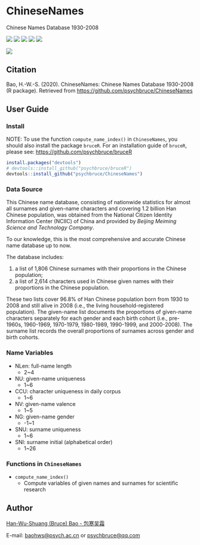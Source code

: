 # ChineseNames

Chinese Names Database 1930-2008

![](https://img.shields.io/badge/R-package-success)
![](https://img.shields.io/badge/Version-0.2.0-success)
![](https://img.shields.io/github/license/psychbruce/ChineseNames?label=License&color=success)
[![](https://img.shields.io/badge/lifecycle-maturing-blue.svg)](https://www.tidyverse.org/lifecycle/#maturing)
[![](https://img.shields.io/github/stars/psychbruce/ChineseNames?style=social)](https://github.com/psychbruce/ChineseNames/stargazers)

[![](https://img.shields.io/badge/Follow%20me%20on-Zhihu-blue)](https://www.zhihu.com/people/psychbruce/ "Personal profile on Zhihu.com")


## Citation
Bao, H.-W.-S. (2020). ChineseNames: Chinese Names Database 1930-2008 (R package). Retrieved from https://github.com/psychbruce/ChineseNames


## User Guide
### Install
NOTE: To use the function `compute_name_index()` in `ChineseNames`, you should also install the package `bruceR`. For an installation guide of `bruceR`, please see: https://github.com/psychbruce/bruceR
```r
install.packages("devtools")
# devtools::install_github("psychbruce/bruceR")
devtools::install_github("psychbruce/ChineseNames")
```


### Data Source
This Chinese name database, consisting of nationwide statistics for almost all surnames and given-name characters and covering 1.2 billion Han Chinese population, was obtained from the National Citizen Identity Information Center (NCIIC) of China and provided by *Beijing Meiming Science and Technology Company*.

To our knowledge, this is the most comprehensive and accurate Chinese name database up to now.

The database includes:
1.	a list of 1,806 Chinese surnames with their proportions in the Chinese population;
2.	a list of 2,614 characters used in Chinese given names with their proportions in the Chinese population.

These two lists cover 96.8% of Han Chinese population born from 1930 to 2008 and still alive in 2008 (i.e., the living household-registered population). The given-name list documents the proportions of given-name characters separately for each gender and each birth cohort (i.e., pre-1960s, 1960-1969, 1970-1979, 1980-1989, 1990-1999, and 2000-2008). The surname list records the overall proportions of surnames across gender and birth cohorts.


### Name Variables
- NLen: full-name length
  + 2~4
- NU: given-name uniqueness
  + 1~6
- CCU: character uniqueness in daily corpus
  + 1~6
- NV: given-name valence
  + 1~5
- NG: given-name gender
  + -1~1
- SNU: surname uniqueness
  + 1~6
- SNI: surname initial (alphabetical order)
  + 1~26


### Functions in `ChineseNames`
- `compute_name_index()`
  + Compute variables of given names and surnames for scientific research


## Author
[Han-Wu-Shuang (Bruce) Bao - 包寒吴霜](https://www.zhihu.com/people/psychbruce/ "Personal profile on Zhihu.com")

E-mail: baohws@psych.ac.cn or psychbruce@qq.com
